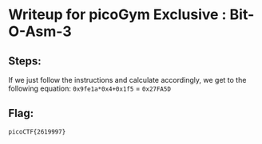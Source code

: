 # Writeup for picoGym Exclusive : Bit-O-Asm-3
## Steps:
If we just follow the instructions and calculate accordingly, we get to the following equation: `0x9fe1a*0x4+0x1f5` = `0x27FA5D`

## Flag:
```picoCTF{2619997}```
